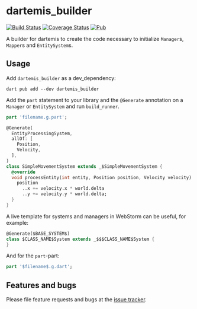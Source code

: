 # dartemis_builder
[![Build Status](https://github.com/denniskaselow/dartemis_builder/actions/workflows/dart.yml/badge.svg)](https://github.com/denniskaselow/dartemis_builder/actions/workflows/dart.yml)
[![Coverage Status](https://coveralls.io/repos/github/denniskaselow/dartemis_builder/badge.svg?branch=master)](https://coveralls.io/github/denniskaselow/dartemis_builder?branch=master)
[![Pub](https://img.shields.io/pub/v/dartemis_builder.svg)](https://pub.dartlang.org/packages/dartemis_builder)

A builder for dartemis to create the code necessary to initialize `Manager`s, `Mapper`s and `EntitySystem`s.

## Usage

Add `dartemis_builder` as a dev_dependency:

`dart pub add --dev dartemis_builder`

Add the `part` statement to your library and the `@Generate` annotation on a `Manager` or `EntitySystem` and run `build_runner`.

```dart
part 'filename.g.part';

@Generate(
  EntityProcessingSystem,
  allOf: [
    Position,
    Velocity,
  ],
)
class SimpleMovementSystem extends _$SimpleMovementSystem {
  @override
  void processEntity(int entity, Position position, Velocity velocity) {    
    position
      ..x += velocity.x * world.delta
      ..y += velocity.y * world.delta;
  }
}
```

A live template for systems and managers in WebStorm can be useful, for example:

```dart
@Generate($BASE_SYSTEM$)
class $CLASS_NAME$System extends _$$$CLASS_NAME$System {
}
```

And for the `part`-part:

```dart
part '$filename$.g.dart';
```  

## Features and bugs

Please file feature requests and bugs at the [issue tracker][tracker].

[tracker]: https://github.com/denniskaselow/dartemis_builder/issues
